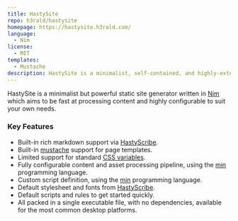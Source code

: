 ```yaml
---
title: HastySite
repo: h3rald/hastysite
homepage: https://hastysite.h3rald.com/
language:
  - Nim
license:
  - MIT
templates:
  - Mustache
description: HastySite is a minimalist, self-contained, and highly-extensible static site generator.
---
```


HastySite is a minimalist but powerful static site generator written in [Nim](https://nim-lang.org) which aims to be fast at processing content and highly configurable to suit your own needs.

### Key Features

- Built-in rich markdown support via [HastyScribe](https://h3rald.com/hastyscribe).
- Built-in [mustache](https://mustache.github.io/) support for page templates.
- Limited support for standard [CSS variables](https://developer.mozilla.org/en-US/docs/Web/CSS/Using_CSS_variables).
- Fully configurable content and asset processing pipeline, using the [min](https://min-lang.org) programming language.
- Custom script definition, using the [min](https://min-lang.org) programming language.
- Default stylesheet and fonts from [HastyScribe](https://h3rald.com/hastyscribe).
- Default scripts and rules to get started quickly.
- All packed in a single executable file, with no dependencies, available for the most common desktop platforms.
